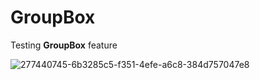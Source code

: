 
# GroupBox

Testing **GroupBox** feature

![277440745-6b3285c5-f351-4efe-a6c8-384d757047e8](https://github.com/manuelsalinas-mx/SwiftUI-Samples/assets/110424672/b2cb0d84-b30a-4af1-bc6f-2a99624b5723)
